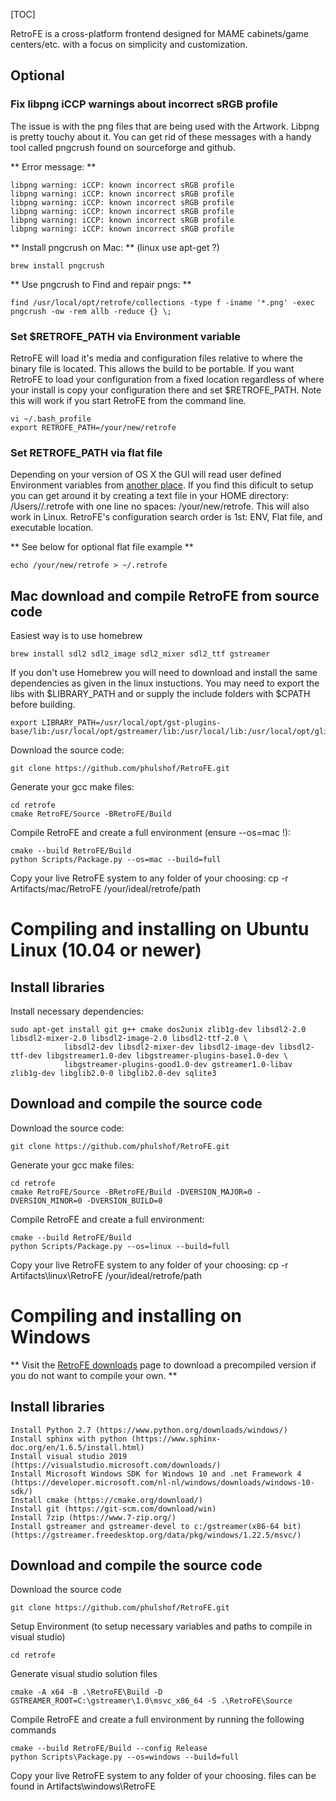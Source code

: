 [TOC]

RetroFE is a cross-platform frontend designed for MAME cabinets/game centers/etc. with a focus on simplicity and customization.

## Optional ##

### Fix libpng iCCP warnings about incorrect sRGB profile 

The issue is with the png files that are being used with the Artwork. Libpng is pretty touchy about it. You can get rid of these messages with a handy tool called pngcrush found on sourceforge and github.

** Error message: **
	
	libpng warning: iCCP: known incorrect sRGB profile
	libpng warning: iCCP: known incorrect sRGB profile
	libpng warning: iCCP: known incorrect sRGB profile
	libpng warning: iCCP: known incorrect sRGB profile
	libpng warning: iCCP: known incorrect sRGB profile
	libpng warning: iCCP: known incorrect sRGB profile

** Install pngcrush on Mac: ** (linux use apt-get ?)
	
	brew install pngcrush


** Use pngcrush to Find and repair pngs: **
	
	find /usr/local/opt/retrofe/collections -type f -iname '*.png' -exec pngcrush -ow -rem allb -reduce {} \;


### Set $RETROFE_PATH via Environment variable 

RetroFE will load it's media and configuration files relative to where the binary file is located. This allows the build to be portable. If you want RetroFE to load your configuration from a fixed location regardless of where your install is copy your configuration there and set $RETROFE_PATH. Note this will work if you start RetroFE from the command line.

	vi ~/.bash_profile
	export RETROFE_PATH=/your/new/retrofe


### Set RETROFE_PATH via flat file 

Depending on your version of OS X the GUI will read user defined Environment variables from [another place](http://stackoverflow.com/questions/135688/setting-environment-variables-in-os-x). If you find this dificult to setup you can get around it by creating a text file in your HOME directory: /Users/<you>/.retrofe with one line no spaces: /your/new/retrofe. This will also work in Linux. RetroFE's configuration search order is 1st: ENV, Flat file, and executable location.

** See below for optional flat file example **

	echo /your/new/retrofe > ~/.retrofe


## Mac download and compile RetroFE from source code ##

Easiest way is to use homebrew

	brew install sdl2 sdl2_image sdl2_mixer sdl2_ttf gstreamer

If you don't use Homebrew you will need to download and install the same dependencies as given in the linux instuctions.
You may need to export the libs with $LIBRARY_PATH and or supply the include folders with $CPATH before building.

	export LIBRARY_PATH=/usr/local/opt/gst-plugins-base/lib:/usr/local/opt/gstreamer/lib:/usr/local/lib:/usr/local/opt/glib/lib:/usr/local/opt/gettext/lib

Download the source code:

	git clone https://github.com/phulshof/RetroFE.git

Generate your gcc make files:

	cd retrofe
	cmake RetroFE/Source -BRetroFE/Build

Compile RetroFE and create a full environment (ensure --os=mac !): 

	cmake --build RetroFE/Build
	python Scripts/Package.py --os=mac --build=full

Copy your live RetroFE system to any folder of your choosing:
	cp -r Artifacts/mac/RetroFE /your/ideal/retrofe/path

#  Compiling and installing on Ubuntu Linux (10.04 or newer) #

## Install libraries ##
Install necessary dependencies:
	
	sudo apt-get install git g++ cmake dos2unix zlib1g-dev libsdl2-2.0 libsdl2-mixer-2.0 libsdl2-image-2.0 libsdl2-ttf-2.0 \
                libsdl2-dev libsdl2-mixer-dev libsdl2-image-dev libsdl2-ttf-dev libgstreamer1.0-dev libgstreamer-plugins-base1.0-dev \
                libgstreamer-plugins-good1.0-dev gstreamer1.0-libav zlib1g-dev libglib2.0-0 libglib2.0-dev sqlite3

## Download and compile the source code ##
Download the source code:

	git clone https://github.com/phulshof/RetroFE.git

Generate your gcc make files:

	cd retrofe
	cmake RetroFE/Source -BRetroFE/Build -DVERSION_MAJOR=0 -DVERSION_MINOR=0 -DVERSION_BUILD=0

Compile RetroFE and create a full environment: 

	cmake --build RetroFE/Build
	python Scripts/Package.py --os=linux --build=full

Copy your live RetroFE system to any folder of your choosing:
	cp -r Artifacts\linux\RetroFE /your/ideal/retrofe/path



# Compiling and installing on Windows #
** Visit the [RetroFE downloads](http://http://retrofe.nl/download/) page to download a precompiled version if you do not want to compile your own. **

## Install libraries ##
	Install Python 2.7 (https://www.python.org/downloads/windows/)
	Install sphinx with python (https://www.sphinx-doc.org/en/1.6.5/install.html)
	Install visual studio 2019 (https://visualstudio.microsoft.com/downloads/)
	Install Microsoft Windows SDK for Windows 10 and .net Framework 4 (https://developer.microsoft.com/nl-nl/windows/downloads/windows-10-sdk/)
	Install cmake (https://cmake.org/download/)
	Install git (https://git-scm.com/download/win)
	Install 7zip (https://www.7-zip.org/)
	Install gstreamer and gstreamer-devel to c:/gstreamer(x86-64 bit) (https://gstreamer.freedesktop.org/data/pkg/windows/1.22.5/msvc/)

## Download and compile the source code ##

Download the source code

	git clone https://github.com/phulshof/RetroFE.git

Setup Environment (to setup necessary variables and paths to compile in visual studio)

	cd retrofe

Generate visual studio solution files

	cmake -A x64 -B .\RetroFE\Build -D GSTREAMER_ROOT=C:\gstreamer\1.0\msvc_x86_64 -S .\RetroFE\Source
  
Compile RetroFE and create a full environment by running the following commands

	cmake --build RetroFE/Build --config Release
	python Scripts\Package.py --os=windows --build=full

Copy your live RetroFE system to any folder of your choosing. files can be found in Artifacts\windows\RetroFE